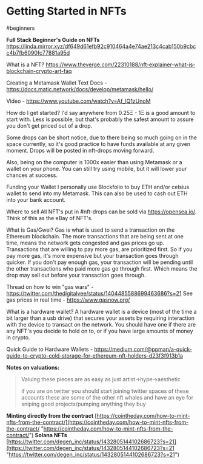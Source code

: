 
# Getting Started in NFTs
#beginners 

**Full Stack Beginner's Guide on NFTs**
https://linda.mirror.xyz/df649d61efb92c910464a4e74ae213c4cab150b9cbcc4b7fb6090fc77881a95d

What is a NFT?
https://www.theverge.com/22310188/nft-explainer-what-is-blockchain-crypto-art-faq


Creating a Metamask Wallet
Text Docs - https://docs.matic.network/docs/develop/metamask/hello/

Video - https://www.youtube.com/watch?v=Af_lQ1zUnoM

How do I get started?
I'd say anywhere from 0.25Ξ - 1Ξ is a good amount to start with. Less is possible, but that's probably the safest amount to assure you don't get priced out of a drop.

Some drops can be short notice, due to there being so much going on in the space currently, so it's good practice to have funds available at any given moment. Drops will be posted in nft-drops moving forward.

Also, being on the computer is 1000x easier than using Metamask or a wallet on your phone. You can still try using mobile, but it will lower your chances at success.


Funding your Wallet
I personally use Blockfolio to buy ETH and/or celsius wallet to send into my Metamask. This can also be used to cash out ETH into your bank account.

Where to sell
All NFT's put in #nft-drops can be sold via https://opensea.io/. Think of this as the eBay of NFT's.


What is Gas/Gwei?
Gas is what is used to send a transaction on the Ethereum blockchain. The more transactions that are being sent at one time, means the network gets congested and gas prices go up. Transactions that are willing to pay more gas, are prioritized first. So if you pay more gas, it's more expensive but your transaction goes through quicker. If you don't pay enough gas, your transaction will be pending until the other transactions who paid more gas go through first. Which means the drop may sell out before your transaction goes through.

Thread on how to win "gas wars" - https://twitter.com/thedigitalvee/status/1404485588699463686?s=21
See gas prices in real time - https://www.gasnow.org/


What is a hardware wallet?
A hardware wallet is a device (most of the time a bit larger than a usb drive) that secures your assets by requiring interaction with the device to transact on the network. You should have one if there are any NFT's you decide to hold on to, or if you have large amounts of money in crypto. 

Quick Guide to Hardware Wallets - https://medium.com/@ppman/a-quick-guide-to-crypto-cold-storage-for-ethereum-nft-holders-d23f3f913b1a

**Notes on valuations:**
> Valuing these pieces are as easy as just artist->hype->aesthetic
> 
> if you are on twitter you should start joining twitter spaces
> of these accounts these are some of the other nft whales
> and have an eye for sniping good projects/pumping anything they buy

**Minting directly from the contract** [https://cointheday.com/how-to-mint-nfts-from-the-contract/](https://cointheday.com/how-to-mint-nfts-from-the-contract/ "https://cointheday.com/how-to-mint-nfts-from-the-contract/") **Solana NFTs** [https://twitter.com/degen_inc/status/1432805144102686723?s=21](https://twitter.com/degen_inc/status/1432805144102686723?s=21 "https://twitter.com/degen_inc/status/1432805144102686723?s=21")

